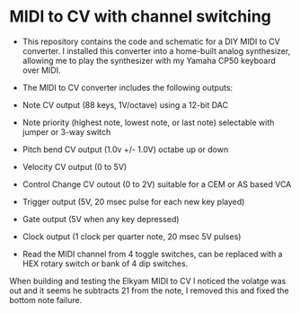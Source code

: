 # MIDI to CV with channel switching

- This repository contains the code and schematic for a DIY MIDI to CV converter. I installed this converter into a home-built analog synthesizer, allowing me to play the synthesizer with my Yamaha CP50 keyboard over MIDI.

- The MIDI to CV converter includes the following outputs:

- Note CV output (88 keys, 1V/octave) using a 12-bit DAC
- Note priority (highest note, lowest note, or last note) selectable with jumper or 3-way switch
- Pitch bend CV output (1.0v +/- 1.0V) octabe up or down
- Velocity CV output (0 to 5V)
- Control Change CV outout (0 to 2V) suitable for a CEM or AS  based VCA
- Trigger output (5V, 20 msec pulse for each new key played)
- Gate output (5V when any key depressed)
- Clock output (1 clock per quarter note, 20 msec 5V pulses)
- Read the MIDI channel from 4 toggle switches, can be replaced with a HEX rotary switch or bank of 4 dip switches.

When building and testing the Elkyam MIDI to CV I noticed the volatge was out and it seems he subtracts 21 from the note, I removed this and fixed the bottom note failure.

